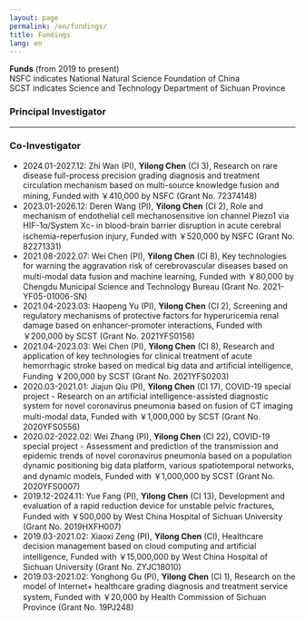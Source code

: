 ```yaml
---
layout: page
permalink: /en/fundings/
title: Fundings
lang: en
---
```


**Funds** (from 2019 to present)<br>
NSFC indicates National Natural Science Foundation of China<br>
SCST indicates Science and Technology Department of Sichuan Province
<br>

### Principal Investigator


---
### Co-Investigator

- 2024.01-2027.12: Zhi Wan (PI), **Yilong Chen** (CI 3), Research on rare disease full-process precision grading diagnosis and treatment circulation mechanism based on multi-source knowledge fusion and mining, Funded with ￥410,000 by NSFC (Grant No. 72374148)
- 2023.01-2026.12: Deren Wang (PI), **Yilong Chen** (CI 2), Role and mechanism of endothelial cell mechanosensitive ion channel Piezo1 via HIF-1α/System Xc- in blood-brain barrier disruption in acute cerebral ischemia-reperfusion injury, Funded with ￥520,000 by NSFC (Grant No. 82271331)
- 2021.08-2022.07: Wei Chen (PI), **Yilong Chen** (CI 8), Key technologies for warning the aggravation risk of cerebrovascular diseases based on multi-modal data fusion and machine learning, Funded with ￥80,000 by Chengdu Municipal Science and Technology Bureau (Grant No. 2021-YF05-01006-SN)
- 2021.04-2023.03: Haopeng Yu (PI), **Yilong Chen** (CI 2), Screening and regulatory mechanisms of protective factors for hyperuricemia renal damage based on enhancer-promoter interactions, Funded with ￥200,000 by SCST (Grant No. 2021YFS0158)
- 2021.04-2023.03: Wei Chen (PI), **Yilong Chen** (CI 8), Research and application of key technologies for clinical treatment of acute hemorrhagic stroke based on medical big data and artificial intelligence, Funding ￥200,000 by SCST (Grant No. 2021YFS0203)
- 2020.03-2021.01: Jiajun Qiu (PI), **Yilong Chen** (CI 17), COVID-19 special project - Research on an artificial intelligence-assisted diagnostic system for novel coronavirus pneumonia based on fusion of CT imaging multi-modal data, Funded with ￥1,000,000 by SCST (Grant No. 2020YFS0556)
- 2020.02-2022.02: Wei Zhang (PI), **Yilong Chen** (CI 22), COVID-19 special project - Assessment and prediction of the transmission and epidemic trends of novel coronavirus pneumonia based on a population dynamic positioning big data platform, various spatiotemporal networks, and dynamic models, Funded with ￥1,000,000 by SCST (Grant No. 2020YFS0007)
- 2019.12-2024.11: Yue Fang (PI), **Yilong Chen** (CI 13), Development and evaluation of a rapid reduction device for unstable pelvic fractures, Funded with ￥500,000 by West China Hospital of Sichuan University (Grant No. 2019HXFH007)
- 2019.03-2021.02: Xiaoxi Zeng (PI), **Yilong Chen** (CI), Healthcare decision management based on cloud computing and artificial intelligence, Funded with ￥15,000,000 by West China Hospital of Sichuan University (Grant No. ZYJC18010)
- 2019.03-2021.02: Yonghong Gu (PI), **Yilong Chen** (CI 1), Research on the model of Internet+ healthcare grading diagnosis and treatment service system, Funded with ￥20,000 by Health Commission of Sichuan Province (Grant No. 19PJ248)
<br>